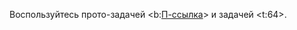 Воспользуйтесь прото-задачей <b:[П-ссылка](advanced/proto/sequence-lim/exp-log-transition)> и задачей <t:64>.